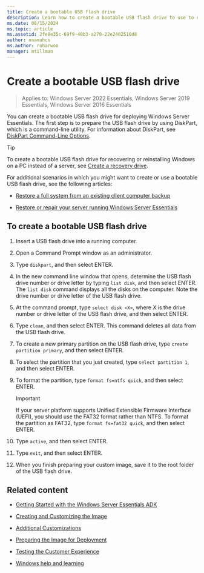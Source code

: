 ```yaml
---
title: Create a bootable USB flash drive
description: Learn how to create a bootable USB flash drive to use to deploy Windows Server Essentials.
ms.date: 08/15/2024
ms.topic: article
ms.assetid: 2fe8e35c-69f9-40b3-a270-22e2402510d8
author: nnamuhcs
ms.author: roharwoo
manager: mtillman
---
```


# Create a bootable USB flash drive

>Applies to: Windows Server 2022 Essentials, Windows Server 2019 Essentials, Windows Server 2016 Essentials

You can create a bootable USB flash drive for deploying Windows Server Essentials. The first step is to prepare the USB flash drive by using DiskPart, which is a command-line utility. For information about DiskPart, see [DiskPart Command-Line Options](/windows-server/administration/windows-commands/diskpart).

> [!TIP]
> To create a bootable USB flash drive for recovering or reinstalling Windows on a PC instead of a server, see [Create a recovery drive](https://support.microsoft.com/help/4026852/windows-create-a-recovery-drive).

For additional scenarios in which you might want to create or use a bootable USB flash drive, see the following articles:

- [Restore a full system from an existing client computer backup](../manage/restore-a-full-system-from-an-existing-client-computer-backup.md)

- [Restore or repair your server running Windows Server Essentials](../manage/restore-or-repair-your-server-running-windows-server-essentials.md)


## To create a bootable USB flash drive

1.  Insert a USB flash drive into a running computer.

2.  Open a Command Prompt window as an administrator.

3.  Type `diskpart`, and then select ENTER.

4.  In the new command line window that opens, determine the USB flash drive number or drive letter by typing `list disk`, and then select ENTER. The `list disk` command displays all the disks on the computer. Note the drive number or drive letter of the USB flash drive.

5.  At the command prompt, type `select disk <X>`, where X is the drive number or drive letter of the USB flash drive, and then select ENTER.

6.  Type `clean`, and then select ENTER. This command deletes all data from the USB flash drive.

7.  To create a new primary partition on the USB flash drive, type `create partition primary`, and then select ENTER.

8.  To select the partition that you just created, type `select partition 1`, and then select ENTER.

9. To format the partition, type `format fs=ntfs quick`, and then select ENTER.

    > [!IMPORTANT]
    > If your server platform supports Unified Extensible Firmware Interface (UEFI), you should use the FAT32 format rather than NTFS. To format the partition as FAT32, type `format fs=fat32 quick`, and then select ENTER.

10. Type `active`, and then select ENTER.

11. Type `exit`, and then select ENTER.

12. When you finish preparing your custom image, save it to the root folder of the USB flash drive.

## Related content

- [Getting Started with the Windows Server Essentials ADK](Getting-Started-with-the-Windows-Server-Essentials-ADK.md)
- [Creating and Customizing the Image](Creating-and-Customizing-the-Image.md)
- [Additional Customizations](Additional-Customizations.md)
- [Preparing the Image for Deployment](Preparing-the-Image-for-Deployment.md)
- [Testing the Customer Experience](Testing-the-Customer-Experience.md)

- [Windows help and learning](https://windows.microsoft.com/windows/support)
